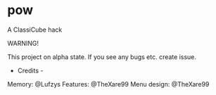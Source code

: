 # pow
A ClassiCube hack

WARNING!

This project on alpha state. If you see any bugs etc. create issue.

- Credits -

Memory: @Lufzys
Features: @TheXare99
Menu design: @TheXare99
